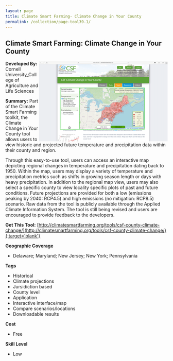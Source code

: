 ```yaml
---
layout: page
title: Climate Smart Farming- Climate Change in Your County
permalink: /collection/page-tool39.1/
---
```

## Climate Smart Farming: Climate Change in Your County

<img src="/images/scaled_250_400/TOOLID_39.1_ScreenCapture-1.png" style="max-height:250px;max-width:400;" align="right"/>

**Developed By:** Cornell University_College of Agriculture and Life Sciences

**Summary:** Part of the Climate Smart Farming toolkit, the Climate Change in Your County tool allows users to view historic and projected future temperature and precipitation data within their county and region. 

Through this easy-to-use tool, users can access an interactive map depicting regional changes in temperature and precipitation dating back to 1950. Within the map, users may display a variety of temperature and precipitation metrics such as shifts in growing season length or days with heavy precipitation. In addition to the regional map view, users may also select a specific county to view locality specific plots of past and future conditions. Future projections are provided for both a low (emissions peaking by 2040: RCP4.5) and high emissions (no mitigation: RCP8.5) scenario. Raw data from the tool is publicly available through the Applied Climate Information System. The tool is still being revised and users are encouraged to provide feedback to the developers. 

**Get This Tool:** [http://climatesmartfarming.org/tools/csf-county-climate-change/](http://climatesmartfarming.org/tools/csf-county-climate-change/){:target='blank'}

**Geographic Coverage**

* Delaware; Maryland; New Jersey; New York; Pennsylvania

**Tags**

*  Historical 
*  Climate projections
*  Jursidiction based
*  County level
*  Application
*  Interactive interface/map
*  Compare scenarios/locations
*  Downloadable results

**Cost**

* Free

**Skill Level**

* Low
